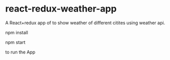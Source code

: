 # react-redux-weather-app

A React+redux app of to show weather of different citites using weather api. 

npm install

npm start

to run the App
